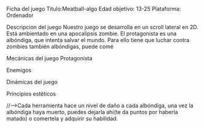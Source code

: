 
Ficha del juego
Titulo:Meatball-algo
Edad objetivo: 13-25
Plataforma: Ordenador


Descripcion del juego
Nuestro juego se desarrolla en un scroll lateral en 2D. Está ambientado en una apocalipsis zombie. El protagonista  es una albóndiga, que intenta salvar el mundo. Para ello tiene que luchar contra zombies también albóndigas, puede comé



Mecánicas del juego
Protagonista

Enemigos


Dinámicas del juego 



Principios estéticos



//-->Cada herramienta hace un nivel de daño a cada albóndiga, una vez la albóndiga haya muerto, puedes dejarla ahí(te da puntos por haberla matado) o comertela y adquirir su habilidad. 